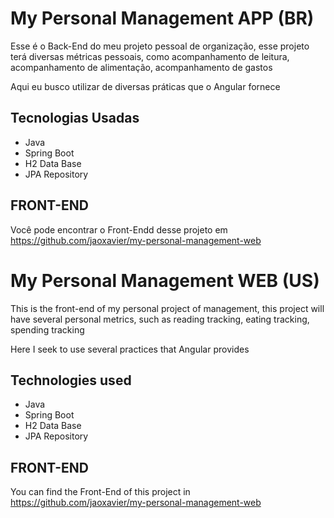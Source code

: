 # My Personal Management APP (BR)

Esse é o Back-End do meu projeto pessoal de organização, esse projeto terá diversas métricas pessoais, como acompanhamento de leitura, acompanhamento de alimentação, acompanhamento de gastos

Aqui eu busco utilizar de diversas práticas que o Angular fornece

## Tecnologias Usadas

- Java
- Spring Boot
- H2 Data Base
- JPA Repository

## FRONT-END

Você pode encontrar o Front-Endd desse projeto em https://github.com/jaoxavier/my-personal-management-web

# My Personal Management WEB (US)

This is the front-end of my personal project of management, this project will have several personal metrics, such as reading tracking, eating tracking, spending tracking

Here I seek to use several practices that Angular provides

## Technologies used

- Java
- Spring Boot
- H2 Data Base
- JPA Repository


## FRONT-END
You can find the Front-End of this project in https://github.com/jaoxavier/my-personal-management-web
